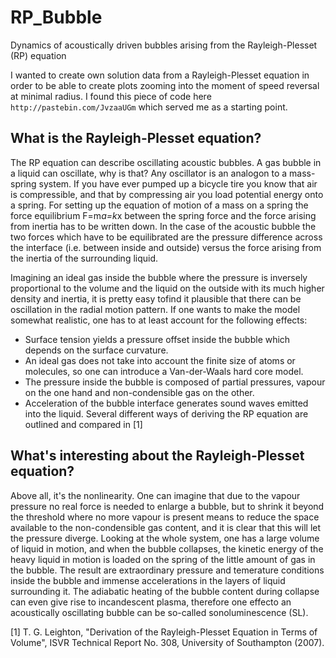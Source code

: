 # RP_Bubble
Dynamics of acoustically driven bubbles arising from the Rayleigh-Plesset (RP) equation

I wanted to create own solution data from a Rayleigh-Plesset equation in order to be able to create plots zooming into the moment of speed reversal at minimal radius. I found this piece of code here `http://pastebin.com/JvzaaUGm` which served me as a starting point.

## What is the Rayleigh-Plesset equation?

The RP equation can describe oscillating acoustic bubbles. A gas bubble in a liquid can oscillate, why is that? Any oscillator is an analogon to a mass-spring system. If you have ever pumped up a bicycle tire you know that air is compressible, and that by compressing air you load potential energy onto a spring. For setting up the equation of motion of a mass on a spring the force equilibrium F=m*a=k*x between the spring force and the force arising from inertia has to be written down. In the case of the acoustic bubble the two forces which have to be equilibrated are the pressure difference across the interface (i.e. between inside and outside) versus the force arising from the inertia of the surrounding liquid.

Imagining an ideal gas inside the bubble where the pressure is inversely proportional to the volume and the liquid on the outside with its much higher density and inertia, it is pretty easy tofind it plausible that there can be oscillation in the radial motion pattern. If one wants to make the model somewhat realistic, one has to at least account for the following effects:
- Surface tension yields a pressure offset inside the bubble which depends on the surface curvature.
- An ideal gas does not take into account the finite size of atoms or molecules, so one can introduce a Van-der-Waals hard core model.
- The pressure inside the bubble is composed of partial pressures, vapour on the one hand and non-condensible gas on the other.
- Acceleration of the bubble interface generates sound waves emitted into the liquid.
Several different ways of deriving the RP equation are outlined and compared in [1]

## What's interesting about the Rayleigh-Plesset equation?
Above all, it's the nonlinearity. One can imagine that due to the vapour pressure no real force is needed to enlarge a bubble, but to shrink it beyond the threshold where no more vapour is present means to reduce the space available to the non-condensible gas content, and it is clear that this will let the pressure diverge. Looking at the whole system, one has a large volume of liquid in motion, and when the bubble collapses, the kinetic energy of the heavy liquid in motion is loaded on the spring of the little amount of gas in the bubble. The result are extraordinary pressure and temerature conditions inside the bubble and immense accelerations in the layers of liquid surrounding it. The adiabatic heating of the bubble content during collapse can even give rise to incandescent plasma, therefore one effecto an acoustically oscillating bubble can be so-called sonoluminescence (SL).

[1] T. G. Leighton, "Derivation of the Rayleigh-Plesset Equation in Terms of Volume", ISVR Technical Report No. 308, University of Southampton (2007).
